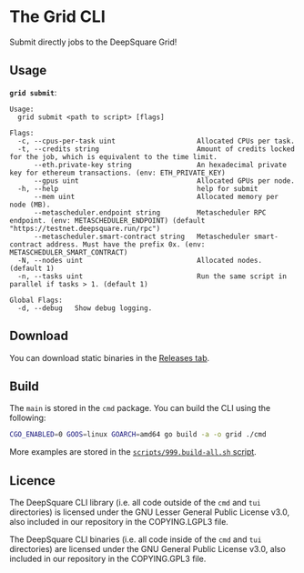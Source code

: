 # The Grid CLI

Submit directly jobs to the DeepSquare Grid!

## Usage

**`grid submit`**:

```shell
Usage:
  grid submit <path to script> [flags]

Flags:
  -c, --cpus-per-task uint                    Allocated CPUs per task.
  -t, --credits string                        Amount of credits locked for the job, which is equivalent to the time limit.
      --eth.private-key string                An hexadecimal private key for ethereum transactions. (env: ETH_PRIVATE_KEY)
      --gpus uint                             Allocated GPUs per node.
  -h, --help                                  help for submit
      --mem uint                              Allocated memory per node (MB).
      --metascheduler.endpoint string         Metascheduler RPC endpoint. (env: METASCHEDULER_ENDPOINT) (default "https://testnet.deepsquare.run/rpc")
      --metascheduler.smart-contract string   Metascheduler smart-contract address. Must have the prefix 0x. (env: METASCHEDULER_SMART_CONTRACT)
  -N, --nodes uint                            Allocated nodes. (default 1)
  -n, --tasks uint                            Run the same script in parallel if tasks > 1. (default 1)

Global Flags:
  -d, --debug   Show debug logging.
```

## Download

You can download static binaries in the [Releases tab](https://github.com/deepsquare-io/the-grid/releases?q=cli&expanded=true).

## Build

The `main` is stored in the `cmd` package. You can build the CLI using the following:

```sh
CGO_ENABLED=0 GOOS=linux GOARCH=amd64 go build -a -o grid ./cmd
```

More examples are stored in the [`scripts/999.build-all.sh` script](scripts/999.build-all.sh).

## Licence

The DeepSquare CLI library (i.e. all code outside of the `cmd` and `tui` directories) is licensed under the GNU Lesser General Public License v3.0, also included in our repository in the COPYING.LGPL3 file.

The DeepSquare CLI binaries (i.e. all code inside of the `cmd` and `tui` directories) are licensed under the GNU General Public License v3.0, also included in our repository in the COPYING.GPL3 file.
